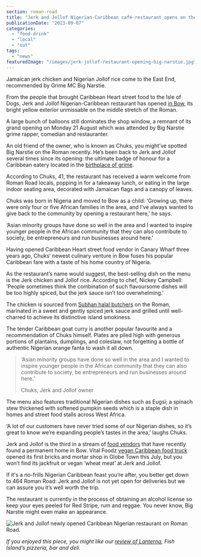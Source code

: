 ```yaml
---
section: roman-road
title: "Jerk and Jollof Nigerian-Caribbean café-restaurant opens on the Roman"
publicationDate: "2023-09-07"
categories: 
  - "food-drink"
  - "local"
  - "out"
tags: 
  - "news"
featuredImage: "/images/jerk-jollof-restaurant-opening-big-narstie.jpg"
---
```


Jamaican jerk chicken and Nigerian Jollof rice come to the East End, recommended by Grime MC Big Narstie.

From the people that brought Caribbean Heart street food to the Isle of Dogs, Jerk and Jollof Nigerian-Caribbean restaurant has opened [in Bow](https://romanroadlondon.com/what-is-person-from-bow-called/), its bright yellow exterior unmissable on the middle stretch of the Roman. 

A large bunch of balloons still dominates the shop window, a remnant of its grand opening on Monday 21 August which was attended by Big Narstie grime rapper, comedian and restauranter.

An old friend of the owner, who is known as Chuks, you might’ve spotted Big Narstie on the Roman recently. He’s been back to Jerk and Jollof several times since its opening: the ultimate badge of honour for a Caribbean eatery located in the [birthplace of grime](https://romanroadlondon.com/quick-ting-on-grime-franklyn-addo-book-review/). 

According to Chuks, 41, the restaurant has received a warm welcome from Roman Road locals, popping in for a takeaway lunch, or eating in the large indoor seating area, decorated with Jamaican flags and a canopy of leaves. 

Chuks was born in Nigeria and moved to Bow as a child: ‘Growing up, there were only four or five African families in the area, and I’ve always wanted to give back to the community by opening a restaurant here,’ he says.

‘Asian minority groups have done so well in the area and I wanted to inspire younger people in the African community that they can also contribute to society, be entrepreneurs and run businesses around here.’ 

Having opened Caribbean Heart street food vendor in Canary Wharf three years ago, Chuks’ newest culinary venture in Bow fuses his popular Caribbean fare with a taste of his home country of Nigeria. 

As the restaurant’s name would suggest, the best-selling dish on the menu is the Jerk chicken and Jollof rice. According to chef, Nickey Campbell: ‘People sometimes think the combination of such flavoursome dishes will be too highly spiced, but the jerk sauce isn’t too overwhelming.’ 

The chicken is sourced from [Subhan halal butchers](https://romanroadlondon.com/subhan-butcher-shop/) on the Roman, marinated in a sweet and gently spiced jerk sauce and grilled until well-charred to achieve its distinctive island smokiness. 

The tender Caribbean goat curry is another popular favourite and a recommendation of Chuks himself. Plates are piled high with generous portions of plantains, dumplings, and coleslaw, not forgetting a bottle of authentic Nigerian orange fanta to wash it all down. 

> ‘Asian minority groups have done so well in the area and I wanted to inspire younger people in the African community that they can also contribute to society, be entrepreneurs and run businesses around here.’ 
> 
> Chuks, Jerk and Jollof owner

The menu also features traditional Nigerian dishes such as Eugsi; a spinach stew thickened with softened pumpkin seeds which is a staple dish in homes and street food stalls across West Africa. 

‘A lot of our customers have never tried some of our Nigerian dishes, so it’s great to know we’re expanding people’s tastes in the area,’ laughs Chuks. 

Jerk and Jollof is the third in a stream of [food vendors](https://romanroadlondon.com/mexican-seoul-korean-fusion-taco-bar-opens-bow-wharf/) that have recently found a permanent home in Bow. Vital Foodz [vegan Caribbean food truck](https://romanroadlondon.com/vital-foodz-vegan-caribbean-restaurant-globe-town-opens/) opened its first bricks and mortar shop in Globe Town this July, but you won’t find its jackfruit or vegan ‘wheat meat’ at Jerk and Jollof. 

If it's a no-frills Nigerian Caribbean feast you’re after, you better get down to 464 Roman Road: Jerk and Jollof is not yet open for deliveries but we can assure you it’s well worth the trip. 

The restaurant is currently in the process of obtaining an alcohol license so keep your eyes peeled for Red Stripe, rum and reggae. You never know, Big Narstie might even make an appearance. 

![Jerk and Jollof newly opened Caribbean Nigerian restaurant on Roman Road.](/images/jerk-jollof-opens-roman-road-1024x683.jpg)

  
_If you enjoyed this piece, you might like our_ [_review of Lanterna_](https://romanroadlondon.com/lanterna-pizza-restaurant-bar-deli-fish-island-food-review/)_, Fish Island’s pizzeria, bar and deli._


